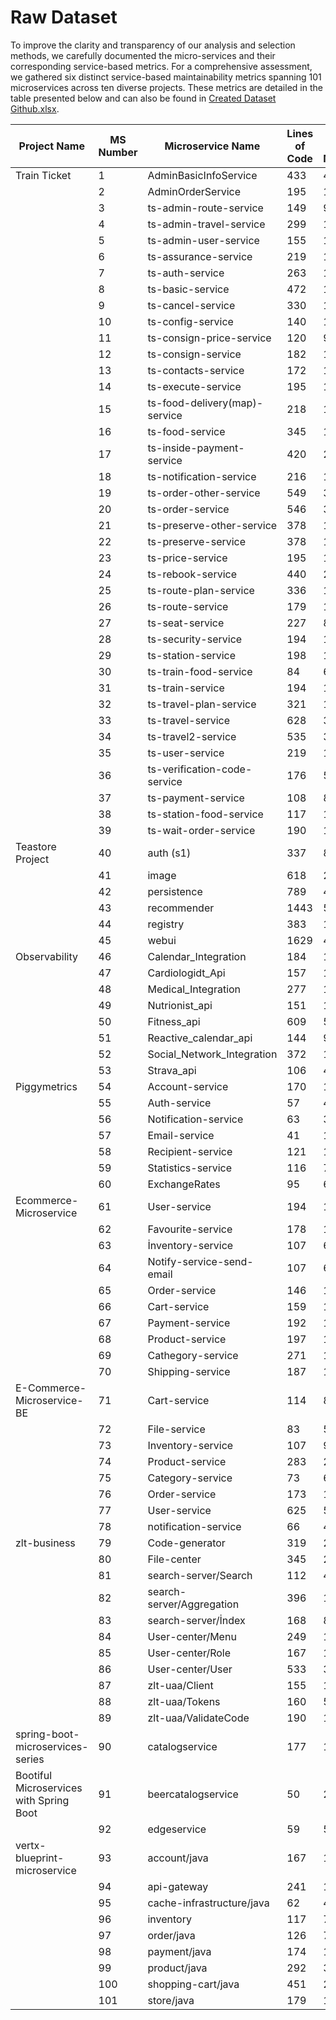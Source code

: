 # Raw Dataset 

To improve the clarity and transparency of our analysis and selection methods, we carefully documented the micro-services and their corresponding service-based metrics. For a comprehensive assessment, we gathered six distinct service-based maintainability metrics spanning 101 microservices across ten diverse projects. These metrics are detailed in the table presented below and can also be found in [Created Dataset Github.xlsx](https://github.com/AhKose/Quality-Analysis/blob/main/Dataset%201/Created%20Dataset%20Github.xlsx).

| Project Name              | MS Number | Microservice Name            | Lines of Code | Number of Methods | Average Complexity | Granularity Index | Service Call Ratio | Class Dependency | Label |
|---------------------------|-------------|------------------------------|---------------|-------------------|--------------------|--------------------|--------------------|-----------------|-------|
| Train Ticket              | 1           | AdminBasicInfoService        | 433           | 42                | 2.0000             | 0.1282             | 0.5641             | 20              | M     |
|                           | 2           | AdminOrderService            | 195           | 10                | 2.5000             | 0.1026             | 0.1538             | 4               | H     |
|                           | 3           | ts-admin-route-service       | 149           | 9                 | 2.3333             | 0.1026             | 0.1282             | 3               | H     |
|                           | 4           | ts-admin-travel-service      | 299           | 14                | 3.1667             | 0.1026             | 0.1538             | 4               | H     |
|                           | 5           | ts-admin-user-service        | 155           | 10                | 2.2000             | 0.1282             | 0.0769             | 4               | H     |
|                           | 6           | ts-assurance-service         | 219           | 17                | 2.8409             | 0.2051             | 0.2308             | 8               | M     |
|                           | 7           | ts-auth-service              | 263           | 13                | 2.2750             | 0.4359             | 0.1538             | 4               | M     |
|                           | 8           | ts-basic-service             | 472           | 16                | 4.0800             | 0.1026             | 0.1282             | 3               | M     |
|                           | 9           | ts-cancel-service            | 330           | 15                | 4.0870             | 0.1795             | 0.1026             | 2               | L     |
|                           | 10          | ts-config-service            | 140           | 11                | 2.5769             | 0.1538             | 0.1795             | 5               | H     |
|                           | 11          | ts-consign-price-service     | 120           | 9                 | 2.2857             | 0.1538             | 0.1538             | 4               | H     |
|                           | 12          | ts-consign-service           | 182           | 12                | 2.4286             | 0.2308             | 0.1795             | 8               | H     |
|                           | 13          | ts-contacts-service          | 172           | 15                | 2.6154             | 0.1538             | 0.2308             | 7               | H     |
|                           | 14          | ts-execute-service           | 195           | 10                | 3.5556             | 0.1026             | 0.1026             | 2               | M     |
|                           | 15          | ts-food-delivery(map)-service| 218           | 18                | 2.7429             | 0.2564             | 0.2564             | 8               | L     |
|                           | 16          | ts-food-service              | 345           | 17                | 3.2432             | 0.2308             | 0.2564             | 7               | L     |
|                           | 17          | ts-inside-payment-service    | 420           | 24                | 3.1525             | 0.3590             | 0.2564             | 8               | M     |
|                           | 18          | ts-notification-service      | 216           | 12                | 2.3889             | 0.3077             | 0.2051             | 9               | H     |
|                           | 19          | ts-order-other-service       | 549           | 37                | 3.2237             | 0.2051             | 0.4359             | 16              | M     |
|                           | 20          | ts-order-service             | 546           | 37                | 3.1341             | 0.2051             | 0.4359             | 16              | M     |
|                           | 21          | ts-preserve-other-service    | 378           | 15                | 3.1667             | 0.1538             | 0.0769             | 1               | L     |
|                           | 22          | ts-preserve-service          | 378           | 15                | 3.1667             | 0.1538             | 0.0769             | 1               | L     |
|                           | 23          | ts-price-service             | 195           | 14                | 2.7500             | 0.1538             | 0.2051             | 7               | H     |
|                           | 24          | ts-rebook-service            | 440           | 20                | 4.4286             | 0.1282             | 0.1026             | 2               | L     |
|                           | 25          | ts-route-plan-service        | 336           | 12                | 3.6667             | 0.1026             | 0.1282             | 3               | H     |
|                           | 26          | ts-route-service             | 179           | 13                | 2.7742             | 0.1795             | 0.2051             | 6               | H     |
|                           | 27          | ts-seat-service              | 227           | 8                 | 3.0000             | 0.1026             | 0.1026             | 2               | M     |
|                           | 28          | ts-security-service          | 194           | 14                | 2.4333             | 0.1538             | 0.1795             | 5               | H     |
|                           | 29          | ts-station-service           | 198           | 18                | 2.6923             | 0.1538             | 0.2564             | 9               | H     |
|                           | 30          | ts-train-food-service        | 84            | 6                 | 2.8571             | 0.1538             | 0.1026             | 2               | H     |               
|                           | 31          | ts-train-service             | 194           | 15                | 3.0882             | 0.1538             | 0.2308             | 7               | H     |
|                           | 32          | ts-travel-plan-service       | 321           | 17                | 2.5357             | 0.1795             | 0.1538             | 4               | H     |
|                           | 33          | ts-travel-service            | 628           | 35                | 3.3390             | 0.2564             | 0.3590             | 12              | M     |
|                           | 34          | ts-travel2-service           | 535           | 32                | 3.2909             | 0.2308             | 0.3333             | 11              | M     |
|                           | 35          | ts-user-service              | 219           | 16                | 2.4722             | 0.2051             | 0.1538             | 6               | M     |
|                           | 36          | ts-verification-code-service | 176           | 5                 | 2.9375             | 0.1282             | 0.0769             | 2               | L     |
|                           | 37          | ts-payment-service           | 108           | 8                 | 2.3478             | 0.1795             | 0.1282             | 3               | M     |
|                           | 38          | ts-station-food-service      | 117           | 10                | 2.9286             | 0.1538             | 0.1538             | 4               | M     |
|                           | 39          | ts-wait-order-service        | 190           | 13                | 2.8182             | 0.1795             | 0.1282             | 3               | M     |
| Teastore Project          | 40          | auth (s1)                    | 337           | 8                 | 5.8750             | 0.5000             | 0.5000             | 0               | M     |
|                           | 41          | image                        | 618           | 28                | 2.7500             | 0.5000             | 0.0000             | 7               | L     |
|                           | 42          | persistence                  | 789           | 41                | 3.2927             | 1.3333             | 0.6667             | 40              | L     |
|                           | 43          | recommender                  | 1443          | 57                | 4.0526             | 2.3333             | 0.5000             | 55              | L     |
|                           | 44          | registry                     | 383           | 16                | 2.2000             | 0.8333             | 0.5000             | 10              | H     |
|                           | 45          | webui                        | 1629          | 41                | 4.4634             | 2.8333             | 0.0000             | 128             | M     |
| Observability             | 46          | Calendar_Integration         | 184           | 11                | 2.0000             | 0.5000             | 0.1250             | 15              | H     |
|                           | 47          | Cardiologidt_Api             | 157           | 12                | 2.6667             | 0.5000             | 0.2500             | 4               | M     |
|                           | 48          | Medical_Integration          | 277           | 13                | 2.0000             | 0.7500             | 0.1250             | 46              | H     |
|                           | 49          | Nutrionist_api               | 151           | 11                | 2.7273             | 0.5000             | 0.1250             | 4               | M     |
|                           | 50          | Fitness_api                  | 609           | 54                | 2.2222             | 1.6250             | 0.5000             | 64              | H     |
|                           | 51          | Reactive_calendar_api        | 144           | 9                 | 2.4444             | 0.3750             | 0.0000             | 4               | L     |
|                           | 52          | Social_Network_Integration   | 372           | 19                | 2.1053             | 1.3750             | 0.1250             | 60              | H     |
|                           | 53          | Strava_api                   | 106           | 4                 | 2.7500             | 0.2500             | 0.1250             | 2               | H     |
| Piggymetrics              | 54          | Account-service              | 170           | 13                | 2.0000             | 0.4286             | 1.0000             | 14              | M     |
|                           | 55          | Auth-service                 | 57            | 4                 | 2.0000             | 0.2857             | 0.5000             | 2               | H     |
|                           | 56          | Notification-service         | 63            | 3                 | 3.3333             | 0.1429             | 0.1667             | 1               | M     |
|                           | 57          | Email-service                | 41            | 1                 | 2.0000             | 0.1429             | 0.0000             | 0               | H     |
|                           | 58          | Recipient-service            | 121           | 10                | 2.0000             | 0.2857             | 0.5000             | 7               | M     |
|                           | 59          | Statistics-service           | 116           | 7                 | 2.0000             | 0.2857             | 0.5000             | 3               | M     |
|                           | 60          | ExchangeRates                | 95            | 6                 | 2.0000             | 0.2857             | 0.1667             | 7               | M     |
| Ecommerce-Microservice    | 61          | User-service                 | 194           | 12                | 2.5000             | 0.2727             | 1.4000             | 23              | M     |
|                           | 62          | Favourite-service            | 178           | 14                | 2.0000             | 0.2727             | 0.5000             | 19              | H     |
|                           | 63          | İnventory-service            | 107           | 6                 | 2.6667             | 0.1818             | 0.2000             | 2               | M     |
|                           | 64          | Notify-service-send-email    | 107           | 6                 | 4.0000             | 0.1818             | 0.4000             | 3               | M     |
|                           | 65          | Order-service                | 146           | 14                | 2.0000             | 0.1818             | 0.4000             | 22              | M     |
|                           | 66          | Cart-service                 | 159           | 14                | 2.0000             | 0.1818             | 0.4000             | 22              | M     |
|                           | 67          | Payment-service              | 192           | 14                | 2.0000             | 0.1818             | 0.4000             | 20              | M     |
|                           | 68          | Product-service              | 197           | 14                | 2.1429             | 0.1818             | 0.4000             | 23              | H     |
|                           | 69          | Cathegory-service            | 271           | 18                | 2.5000             | 0.1818             | 0.6000             | 30              | H     |
|                           | 70          | Shipping-service             | 187           | 14                | 2.2857             | 0.1818             | 0.5000             | 20              | H     |
| E-Commerce-Microservice-BE| 71          | Cart-service                 | 114           | 8                 | 2.5000             | 0.3333             | 0.1429             | 4               | H     |
|                           | 72          | File-service                 | 83            | 5                 | 3.6000             | 0.2222             | 0.5714             | 2               | H     |
|                           | 73          | Inventory-service            | 107           | 9                 | 2.0000             | 0.4444             | 0.2857             | 6               | H     |
|                           | 74          | Product-service              | 283           | 21                | 2.0952             | 0.3333             | 1.0000             | 11              | M     |
|                           | 75          | Category-service             | 73            | 6                 | 2.0000             | 0.3333             | 0.1429             | 3               | M     |
|                           | 76          | Order-service                | 173           | 11                | 2.0000             | 0.5556             | 0.2857             | 7               | H     |
|                           | 77          | User-service                 | 625           | 57                | 2.3571             | 1.5556             | 2.2857             | 14              | M     |
|                           | 78          | notification-service         | 66            | 4                 | 2.5000             | 0.2222             | 0.0000             | 1               | H     |
| zlt-business              | 79          | Code-generator               | 319           | 20                | 3.0500             | 0.2727             | 0.3000             | 18              | H     |
|                           | 80          | File-center                  | 345           | 27                | 2.4074             | 0.5455             | 0.3000             | 37              | H     |
|                           | 81          | search-server/Search         | 112           | 4                 | 2.0000             | 0.2727             | 0.2000             | 2               | M     |
|                           | 82          | search-server/Aggregation    | 396           | 13                | 2.5385             | 0.2727             | 0.2000             | 2               | L     |
|                           | 83          | search-server/İndex          | 168           | 8                 | 2.2500             | 0.1818             | 0.5000             | 4               | M     |
|                           | 84          | User-center/Menu             | 249           | 15                | 2.8667             | 0.1818             | 0.9000             | 8               | M     |
|                           | 85          | User-center/Role             | 167           | 11                | 2.5455             | 0.1818             | 0.4000             | 8               | M     |
|                           | 86          | User-center/User             | 533           | 37                | 2.2432             | 0.1818             | 1.9000             | 24              | L     |
|                           | 87          | zlt-uaa/Client               | 155           | 14                | 2.1429             | 0.1818             | 0.6000             | 8               | M     |
|                           | 88          | zlt-uaa/Tokens               | 160           | 5                 | 4.0000             | 0.1818             | 0.3000             | 2               | M     |
|                           | 89          | zlt-uaa/ValidateCode         | 190           | 13                | 2.1538             | 0.1818             | 0.2000             | 6               | M     |
|spring-boot-microservices-series | 90          | catalogservice               | 177           | 11                | 2.4545             | 1.0000             | 1.6667             | 5               | M     |
| Bootiful Microservices with Spring Boot | 91 | beercatalogservice        | 50            | 2                 | 2.0000             | 1.5000             | 0.0000             | 0               | H     |
|                           | 92          | edgeservice                  | 59            | 5                 | 2.0000             | 1.5000             | 1.0000             | 0               | H     |
| vertx-blueprint-microservice | 93       | account/java                | 167           | 14                | 2.0000             | 0.2222             | 0.1111             | 4               | M     |
|                           | 94          | api-gateway                  | 241           | 13                | 3.2308             | 0.1111             | 0.0000             | 0               | M     |
|                           | 95          | cache-infrastructure/java   | 62            | 4                 | 4.0000             | 0.1111             | 0.4444             | 0               | H     |
|                           | 96          | inventory                    | 117           | 7                 | 3.7143             | 0.2222             | 0.2222             | 3               | H     |
|                           | 97          | order/java                   | 126           | 7                 | 2.5714             | 0.2222             | 0.4444             | 2               | M     |
|                           | 98          | payment/java                 | 174           | 15                | 2.6667             | 0.2222             | 0.0000             | 4               | M     |
|                           | 99          | product/java                 | 292           | 33                | 2.1818             | 0.3333             | 0.1111             | 14              | M     |
|                           | 100         | shopping-cart/java           | 451           | 28                | 2.7500             | 0.4444             | 0.5556             | 14              | M     |
|                           | 101         | store/java                   | 179           | 17                | 2.5882             | 0.3333             | 0.3333             | 9               | M     |


